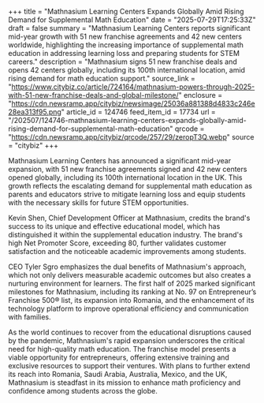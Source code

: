 +++
title = "Mathnasium Learning Centers Expands Globally Amid Rising Demand for Supplemental Math Education"
date = "2025-07-29T17:25:33Z"
draft = false
summary = "Mathnasium Learning Centers reports significant mid-year growth with 51 new franchise agreements and 42 new centers worldwide, highlighting the increasing importance of supplemental math education in addressing learning loss and preparing students for STEM careers."
description = "Mathnasium signs 51 new franchise deals and opens 42 centers globally, including its 100th international location, amid rising demand for math education support."
source_link = "https://www.citybiz.co/article/724164/mathnasium-powers-through-2025-with-51-new-franchise-deals-and-global-milestone/"
enclosure = "https://cdn.newsramp.app/citybiz/newsimage/25036a881388d4833c246e28ea313f95.png"
article_id = 124746
feed_item_id = 17734
url = "/202507/124746-mathnasium-learning-centers-expands-globally-amid-rising-demand-for-supplemental-math-education"
qrcode = "https://cdn.newsramp.app/citybiz/qrcode/257/29/zeropT3Q.webp"
source = "citybiz"
+++

<p>Mathnasium Learning Centers has announced a significant mid-year expansion, with 51 new franchise agreements signed and 42 new centers opened globally, including its 100th international location in the UK. This growth reflects the escalating demand for supplemental math education as parents and educators strive to mitigate learning loss and equip students with the necessary skills for future STEM opportunities.</p><p>Kevin Shen, Chief Development Officer at Mathnasium, credits the brand's success to its unique and effective educational model, which has distinguished it within the supplemental education industry. The brand's high Net Promoter Score, exceeding 80, further validates customer satisfaction and the noticeable academic improvements among students.</p><p>CEO Tyler Sgro emphasizes the dual benefits of Mathnasium's approach, which not only delivers measurable academic outcomes but also creates a nurturing environment for learners. The first half of 2025 marked significant milestones for Mathnasium, including its ranking at No. 97 on Entrepreneur’s Franchise 500® list, its expansion into Romania, and the enhancement of its technology platform to improve operational efficiency and communication with families.</p><p>As the world continues to recover from the educational disruptions caused by the pandemic, Mathnasium's rapid expansion underscores the critical need for high-quality math education. The franchise model presents a viable opportunity for entrepreneurs, offering extensive training and exclusive resources to support their ventures. With plans to further extend its reach into Romania, Saudi Arabia, Australia, Mexico, and the UK, Mathnasium is steadfast in its mission to enhance math proficiency and confidence among students across the globe.</p>